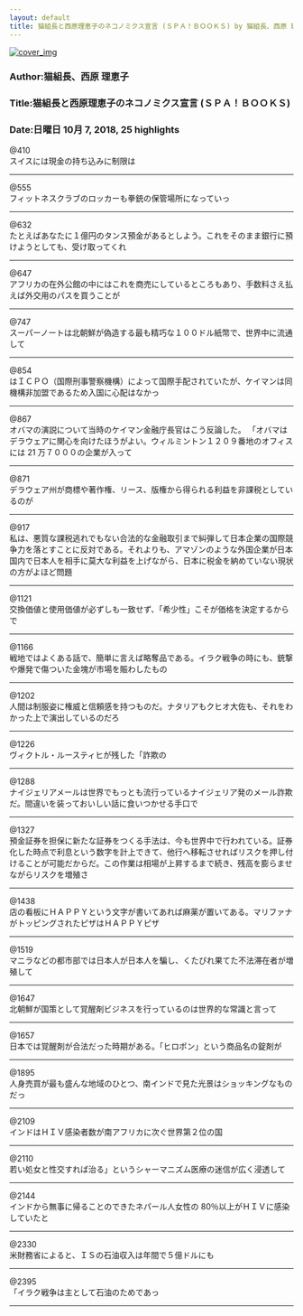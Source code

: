 ```yaml
---
layout: default
title: 猫組長と西原理恵子のネコノミクス宣言 (ＳＰＡ！ＢＯＯＫＳ) by 猫組長、西原 理恵子
---
```


[![cover_img](http://images-jp.amazon.com/images/P/B07DK5LKN3.09.MZZZZZZZ.jpg)](https://www.amazon.co.jp/dp/B07DK5LKN3)  
### Author:猫組長、西原 理恵子  
### Title:猫組長と西原理恵子のネコノミクス宣言 (ＳＰＡ！ＢＯＯＫＳ)  
### Date:日曜日 10月 7, 2018, 25 highlights
  
@410  
スイスには現金の持ち込みに制限は  
***
  
@555  
フィットネスクラブのロッカーも拳銃の保管場所になっていっ  
***
  
@632  
たとえばあなたに１億円のタンス預金があるとしよう。これをそのまま銀行に預けようとしても、受け取ってくれ  
***
  
@647  
アフリカの在外公館の中にはこれを商売にしているところもあり、手数料さえ払えば外交用のパスを買うことが  
***
  
@747  
スーパーノートは北朝鮮が偽造する最も精巧な１００ドル紙幣で、世界中に流通して  
***
  
@854  
はＩＣＰＯ（国際刑事警察機構）によって国際手配されていたが、ケイマンは同機構非加盟であるため入国に心配はなかっ  
***
  
@867  
オバマの演説について当時のケイマン金融庁長官はこう反論した。 「オバマはデラウェアに関心を向けたほうがよい。ウィルミントン１２０９番地のオフィスには 21 万７０００の企業が入って  
***
  
@871  
デラウェア州が商標や著作権、リース、版権から得られる利益を非課税としているのが  
***
  
@917  
私は、悪質な課税逃れでもない合法的な金融取引まで糾弾して日本企業の国際競争力を落とすことに反対である。それよりも、アマゾンのような外国企業が日本国内で日本人を相手に莫大な利益を上げながら、日本に税金を納めていない現状の方がよほど問題  
***
  
@1121  
交換価値と使用価値が必ずしも一致せず、「希少性」こそが価格を決定するからで  
***
  
@1166  
戦地ではよくある話で、簡単に言えば略奪品である。イラク戦争の時にも、銃撃や爆発で傷ついた金塊が市場を賑わしたもの  
***
  
@1202  
人間は制服姿に権威と信頼感を持つものだ。ナタリアもクヒオ大佐も、それをわかった上で演出しているのだろ  
***
  
@1226  
ヴィクトル・ルースティヒが残した「詐欺の  
***
  
@1288  
ナイジェリアメールは世界でもっとも流行っているナイジェリア発のメール詐欺だ。間違いを装っておいしい話に食いつかせる手口で  
***
  
@1327  
預金証券を担保に新たな証券をつくる手法は、今も世界中で行われている。証券化した時点で利息という数字を計上できて、他行へ移転させればリスクを押し付けることが可能だからだ。この作業は相場が上昇するまで続き、残高を膨らませながらリスクを増殖さ  
***
  
@1438  
店の看板にＨＡＰＰＹという文字が書いてあれば麻薬が置いてある。マリファナがトッピングされたピザはＨＡＰＰＹピザ  
***
  
@1519  
マニラなどの都市部では日本人が日本人を騙し、くたびれ果てた不法滞在者が増殖して  
***
  
@1647  
北朝鮮が国策として覚醒剤ビジネスを行っているのは世界的な常識と言って  
***
  
@1657  
日本では覚醒剤が合法だった時期がある。「ヒロポン」という商品名の錠剤が  
***
  
@1895  
人身売買が最も盛んな地域のひとつ、南インドで見た光景はショッキングなものだっ  
***
  
@2109  
インドはＨＩＶ感染者数が南アフリカに次ぐ世界第２位の国  
***
  
@2110  
若い処女と性交すれば治る」というシャーマニズム医療の迷信が広く浸透して  
***
  
@2144  
インドから無事に帰ることのできたネパール人女性の 80％以上がＨＩＶに感染していたと  
***
  
@2330  
米財務省によると、ＩＳの石油収入は年間で５億ドルにも  
***
  
@2395  
「イラク戦争は主として石油のためであっ  
***
